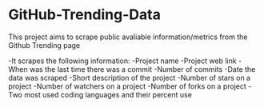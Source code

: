 # GitHub-Trending-Data
This project aims to scrape public avaliable information/metrics from the Github Trending page

-It scrapes the following information: 
-Project name 
-Project web link 
-When was the last time there was a commit 
-Number of commits 
-Date the data was scraped 
-Short description of the project 
-Number of stars on a project 
-Number of watchers on a project 
-Number of forks on a project 
-Two most used coding languages and their percent use

